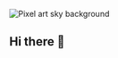 
![Pixel art sky background](https://github.com/kieter/kieter/assets/17482064/153e928b-0349-4d04-87d4-929e173b2dd8)

## Hi there 👋

<!--
**kieter/kieter** is a ✨ _special_ ✨ repository because its `README.md` (this file) appears on your GitHub profile.

Here are some ideas to get you started:

- 🔭 I’m currently working on ...
- 🌱 I’m currently learning ...
- 👯 I’m looking to collaborate on ...
- 🤔 I’m looking for help with ...
- 💬 Ask me about ...
- 📫 How to reach me: ...
- 😄 Pronouns: ...
- ⚡ Fun fact: ...
-->

